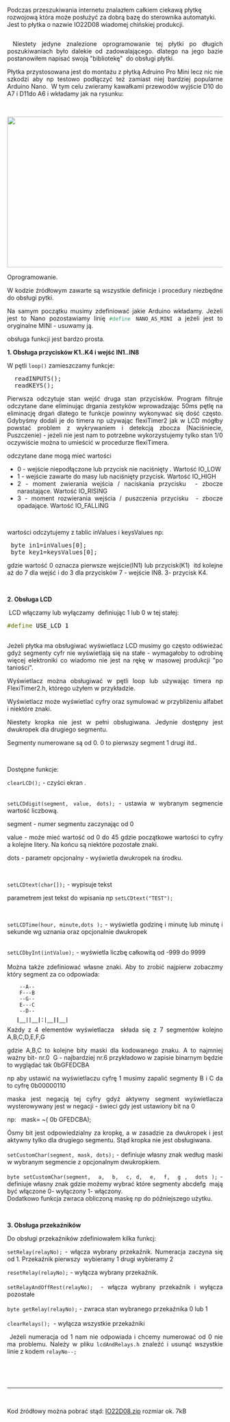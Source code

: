 <div class="content "><p>Podczas przeszukiwania internetu znalazłem całkiem ciekawą płytkę rozwojową która może posłużyć za dobrą bazę do sterownika automatyki. Jest to płytka o nazwie IO22D08 wiadomej chińskiej produkcji.</p>
<p style="text-align: center;"><img class="cimg" src="[img/IO22D08.jpg](https://elfro.pl/img/IO22D08.jpg)" alt=""></p>
<p style="text-align: justify;">&nbsp;Niestety jedyne znalezione oprogramowanie tej płytki po długich poszukiwaniach było dalekie od zadowalającego. dlatego na jego bazie postanowiłem napisać swoją "bibliotekę"&nbsp; do obsługi płytki.</p>
<p style="text-align: justify;">Płytka przystosowana jest do montażu z płytką Adruino Pro Mini lecz nic nie szkodzi aby np testowo podłączyć też zamiast niej bardziej popularne Arduino Nano.&nbsp; W tym celu zwieramy kawałkami przewodów wyjście D10 do A7 i D11do A6 i wkładamy jak na rysunku:</p>
<p style="text-align: justify;">&nbsp;</p>
<p style="text-align: center;"><img class="cimg" src="https://elfro.pl/img/IO22D08-NANO.jpg" alt="" width="600" height="351"></p>
<p style="text-align: justify;">Oprogramowanie.</p>
<p style="text-align: justify;">W kodzie źródłowym zawarte są wszystkie definicje i procedury niezbędne do obsługi pytki.&nbsp;</p>
<p style="text-align: justify;">Na samym początku musimy zdefiniować jakie Arduino wkładamy. Jeżeli jest to Nano pozostawiamy linię <code><span style="color: #339966;">#define</span> NANO_AS_MINI </code>a jeżeli jest to oryginalne MINI - usuwamy ją.</p>
<p style="text-align: justify;">obsługa funkcji jest bardzo prosta.</p>
<p><strong>1. Obsługa przycisków K1..K4 i wejść IN1..IN8</strong></p>
<p style="text-align: justify;">W pętli <code>loop()</code> zamieszczamy funkcje:</p>
<pre style="text-align: justify;">&nbsp; readINPUTS();<br>&nbsp; readKEYS();</pre>
<p style="text-align: justify;">Pierwsza odczytuje stan wejść druga stan przycisków. Program filtruje odczytane dane eliminując drgania zestyków wprowadzając 50ms pętlę na eliminację drgań dlatego te funkcje powinny wykonywać się dość często. Gdybyśmy dodali je do timera np używając flexiTimer2 jak w LCD mógłby powstać problem z wykrywaniem i detekcją zbocza (Naciśniecie, Puszczenie) - jeżeli nie jest nam to potrzebne wykorzystujemy tylko stan 1/0 oczywiście można to umieścić w procedurze flexiTimera.</p>
<p style="text-align: justify;">odczytane dane mogą mieć wartości</p>
<ul>
<li style="text-align: justify;">0 - wejście niepodłączone lub przycisk nie naciśnięty . Wartość IO_LOW</li>
<li style="text-align: justify;">1 - wejście zawarte do masy lub naciśnięty przycisk. Wartość IO_HIGH</li>
<li style="text-align: justify;">2 - moment zwierania wejścia / naciskania przycisku&nbsp; - zbocze narastające. Wartość IO_RISING</li>
<li style="text-align: justify;">3 - moment rozwierania wejścia / puszczenia przycisku&nbsp; - zbocze opadające. Wartość IO_FALLING</li>
</ul>
<p style="text-align: justify;">&nbsp;</p>
<p style="text-align: justify;">wartości odczytujemy z tablic inValues i keysValues np:</p>
<pre style="text-align: justify;">&nbsp;byte in1=inValues[0]; <br>&nbsp;byte key1=keysValues[0]; </pre>
<p style="text-align: justify;">gdzie wartość 0 oznacza pierwsze wejście(IN1) lub przycisk(K1)&nbsp; itd kolejne aż do 7 dla wejść i do 3 dla przycisków 7 - wejście IN8. 3- przycisk K4.</p>
<p style="text-align: justify;">&nbsp;</p>
<p style="text-align: justify;"><strong>2. Obsługa LCD</strong></p>
<p style="text-align: justify;">&nbsp;LCD włączamy lub wyłączamy&nbsp; definiując 1 lub 0 w tej stałej:</p>
<pre><span style="color: #5e6d03;">#define</span> <span style="color: #000000;">USE_LCD</span> <span style="color: #000000;">1</span>

</pre>
<p style="text-align: justify;">Jeżeli płytka ma obsługiwać wyświetlacz LCD musimy go często odświeżać gdyż segmenty cyfr nie wyświetlają się na stałe - wymagałoby to odrobinę więcej elektroniki co wiadomo nie jest na rękę w masowej produkcji "po taniości".</p>
<p style="text-align: justify;">Wyświetlacz można obsługiwać w pętli loop lub używając timera np FlexiTimer2.h, którego użyłem w przykładzie.</p>
<p style="text-align: justify;">Wyświetlacz może wyświetlać cyfry oraz symulować w przybliżeniu alfabet i niektóre znaki.</p>
<p style="text-align: justify;">Niestety kropka nie jest w pełni obsługiwana. Jedynie dostępny jest dwukropek dla drugiego segmentu.</p>
<p style="text-align: justify;">Segmenty numerowane są od 0. 0 to pierwszy segment 1 drugi itd..</p>
<p style="text-align: justify;">&nbsp;</p>
<p style="text-align: justify;">Dostępne funkcje:</p>
<p style="text-align: justify;"><code>clearLCD();</code> - czyści ekran .</p>
<p style="text-align: justify;"><br><code>setLCDdigit(segment, value, dots);</code> - ustawia w wybranym segmencie wartość liczbową.</p>
<p style="text-align: justify;">segment - numer segmentu zaczynając od 0</p>
<p style="text-align: justify;">value - może mieć wartość od 0 do 45 gdzie początkowe wartości to cyfry a kolejne litery. Na końcu są niektóre pozostałe znaki.</p>
<p style="text-align: justify;">dots - parametr opcjonalny - wyświetla dwukropek na środku.</p>
<p style="text-align: justify;">&nbsp;</p>
<p style="text-align: justify;"><code>setLCDtext(char[]);</code> - wypisuje tekst</p>
<p style="text-align: justify;">parametrem jest tekst do wpisania np <code>setLCDtext("TEST");</code></p>
<p style="text-align: justify;">&nbsp;</p>
<p style="text-align: justify;"><code>setLCDTime(hour, minute,dots );</code> - wyświetla godzinę i minutę lub minutę i sekunde wg uznania oraz opcjonalnie dwukropek</p>
<p style="text-align: justify;"><br><code>setLCDbyInt(intValue);</code> - wyświetla liczbę całkowitą od -999 do 9999<br><br>Można także zdefiniować własne znaki. Aby to zrobić najpierw zobaczmy który segment za co odpowiada:</p>
<p style="text-align: justify;"><code>&nbsp;&nbsp;&nbsp; --A--</code><br><code>&nbsp;&nbsp;&nbsp; F---B</code><br><code>&nbsp;&nbsp;&nbsp; --G--</code><br><code>&nbsp;&nbsp;&nbsp; E---C</code><br><code>&nbsp;&nbsp;&nbsp; --D--</code></p>
<p style="text-align: justify;"><code style="line-height: 0;">&nbsp; &nbsp; __&nbsp; __&nbsp;&nbsp; __&nbsp; __<br/>&nbsp;&nbsp; |__||__|.|__||__|<br/>&nbsp;&nbsp; |__||__|'|__||__|</code></p>
<p style="text-align: justify;">Każdy z 4 elementów wyświetlacza&nbsp; składa się z 7 segmentów kolejno A,B,C,D,E,F,G</p>
<p style="text-align: justify;">gdzie A,B,C to kolejne bity maski dla kodowanego znaku. A to najmniej ważny bit- nr.0&nbsp; G - najbardziej nr.6 przykładowo w zapisie binarnym będzie to wyglądać tak 0bGFEDCBA</p>
<p style="text-align: justify;">np aby ustawić na wyświetlaczu cyfrę 1 musimy zapalić segmenty B i C da to cyfrę 0b00000110</p>
<p style="text-align: justify;">maska jest negacją tej cyfry gdyż aktywny segment wyświetlacza wysterowywany jest w negacji - świeci gdy jest ustawiony bit na 0</p>
<p style="text-align: justify;">np:&nbsp;&nbsp; mask= ~( 0b GFEDCBA);</p>
<p style="text-align: justify;">Ósmy bit jest odpowiedzialny za kropkę, a w zasadzie za dwukropek i jest aktywny tylko dla drugiego segmentu. Stąd kropka nie jest obsługiwana.<br><br><code>setCustomChar(segment, mask, dots);</code> - definiuje własny znak według maski w wybranym segmencie z opcjonalnym dwukropkiem.<br><br><code>byte setCustomChar(segment,&nbsp; a,&nbsp; b,&nbsp; c, d,&nbsp; e,&nbsp; f,&nbsp; g ,&nbsp; dots );</code> - definiuje własny znak gdzie możemy wybrać które segmenty abcdefg&nbsp; mają być włączone 0- wyłączony 1- włączony.<br>Dodatkowo funkcja zwraca obliczoną maskę np do późniejszego użytku.</p>
<p style="text-align: justify;">&nbsp;</p>
<p style="text-align: justify;"><strong>3. Obsługa przekaźników</strong></p>
<p style="text-align: justify;">Do obsługi przekaźników zdefiniowałem kilka funkcj:</p>
<p style="text-align: justify;"><code>setRelay(relayNo);</code> - włącza wybrany przekaźnik. Numeracja zaczyna się od 1. Przekaźnik pierwszy&nbsp; wybieramy 1 drugi wybieramy 2</p>
<p style="text-align: justify;"><code>resetRelay(relayNo);</code> - wyłącza wybrany przekaźnik.<br><br><code>setRelayAndOffRest(relayNo);</code>&nbsp; - włącza wybrany przekaźnik i wyłącza pozostałe<br><br><code>byte getRelay(relayNo);</code> - zwraca stan wybranego przekaźnika 0 lub 1<br><br><code>clearRelays();</code>&nbsp; - wyłącza wszystkie przekaźniki</p>
<p style="text-align: justify;">&nbsp;Jeżeli numeracja od 1 nam nie odpowiada i chcemy numerować od 0 nie ma problemu. Należy w pliku <code>lcdAndRelays.h</code> znaleźć i usunąć wszystkie linie z kodem <code>relayNo--;</code></p>
<p style="text-align: justify;">&nbsp;</p>
<p style="text-align: justify;">&nbsp;</p>
<hr>
<p style="text-align: justify;">&nbsp;</p>
<p style="text-align: justify;">Kod źródłowy można pobrać stąd: <a href="download/IO22D08.zip">IO22D08.zip</a> rozmiar ok. 7kB</p></div>
